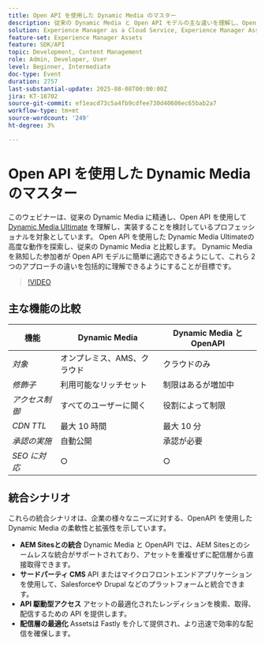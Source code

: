 ```yaml
---
title: Open API を使用した Dynamic Media のマスター
description: 従来の Dynamic Media と Open API モデルの主な違いを理解し、Open API を使用して Dynamic Media Ultimateを正常に移行および実装する方法を説明します。
solution: Experience Manager as a Cloud Service, Experience Manager Assets
feature-set: Experience Manager Assets
feature: SDK/API
topic: Development, Content Management
role: Admin, Developer, User
level: Beginner, Intermediate
doc-type: Event
duration: 2757
last-substantial-update: 2025-08-08T00:00:00Z
jira: KT-18702
source-git-commit: ef1eacd73c5a4fb9cdfee730d40606ec65bab2a7
workflow-type: tm+mt
source-wordcount: '249'
ht-degree: 3%

---
```



# Open API を使用した Dynamic Media のマスター

このウェビナーは、従来の Dynamic Media に精通し、Open API を使用して [Dynamic Media Ultimate](https://experienceleague.adobe.com/en/docs/experience-manager-cloud-service/content/assets/dynamicmedia/dm-prime-ultimate) を理解し、実装することを検討しているプロフェッショナルを対象としています。  Open API を使用した Dynamic Media Ultimateの高度な動作を探索し、従来の Dynamic Media と比較します。 Dynamic Media を熟知した参加者が Open API モデルに簡単に適応できるようにして、これら 2 つのアプローチの違いを包括的に理解できるようにすることが目標です。

>[!VIDEO](https://video.tv.adobe.com/v/3470620/?learn=on&enablevpops)

## 主な機能の比較

| 機能 | Dynamic Media | Dynamic Media と OpenAPI |
|-----------------------------|------------------------|----------------------------|
| *対象* | オンプレミス、AMS、クラウド | クラウドのみ |
| *修飾子* | 利用可能なリッチセット | 制限はあるが増加中 |
| *アクセス制御* | すべてのユーザーに開く | 役割によって制限 |
| *CDN TTL* | 最大 10 時間 | 最大 10 分 |
| *承認の実施* | 自動公開 | 承認が必要 |
| *SEO に対応* | ○ | ○ |

## 統合シナリオ

これらの統合シナリオは、企業の様々なニーズに対する、OpenAPI を使用した Dynamic Media の柔軟性と拡張性を示しています。

* **AEM Sitesとの統合** Dynamic Media と OpenAPI では、AEM Sitesとのシームレスな統合がサポートされており、アセットを重複せずに配信層から直接取得できます。
* **サードパーティ CMS** API またはマイクロフロントエンドアプリケーションを使用して、Salesforceや Drupal などのプラットフォームと統合できます。
* **API 駆動型アクセス** アセットの最適化されたレンディションを検索、取得、配信するための API を提供します。
* **配信層の最適化** Assetsは Fastly を介して提供され、より迅速で効率的な配信を確保します。